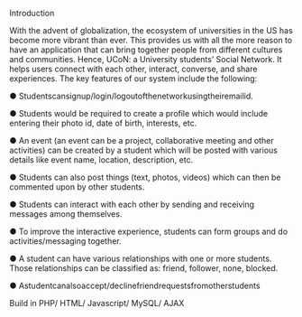  Introduction

With the advent of globalization, the ecosystem of universities in the US has become more vibrant than ever. This provides us with all the more reason to have an application that can bring together people from different cultures and communities. Hence, UCoN: a University students’ Social Network. It helps users connect with each other, interact, converse, and share experiences.
The key features of our system include the following:

● Studentscansignup/login/logoutofthenetworkusingtheiremailid.

● Students would be required to create a profile which would include entering their photo id, date of birth, interests, etc.

● An event (an event can be a project, collaborative meeting and other activities) can be created by a student which will be posted with various details like event name, location, description, etc.

● Students can also post things (text, photos, videos) which can then be commented upon by other students.

● Students can interact with each other by sending and receiving messages among themselves.

● To improve the interactive experience, students can form groups and do activities/messaging together.

● A student can have various relationships with one or more students. Those relationships can be classified as: friend, follower, none, blocked.

● Astudentcanalsoaccept/declinefriendrequestsfromotherstudents

Build in PHP/ HTML/ Javascript/ MySQL/ AJAX
